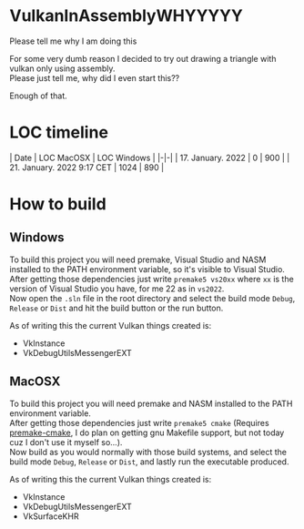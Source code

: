 # VulkanInAssemblyWHYYYYY
Please tell me why I am doing this

For some very dumb reason I decided to try out drawing a triangle with vulkan only using assembly.  
Please just tell me, why did I even start this??

Enough of that.  

# LOC timeline
| Date | LOC MacOSX | LOC Windows |
|-|-|
| 17. January. 2022 | 0 | 900 |
| 21. January. 2022 9:17 CET | 1024 | 890 |

# How to build
## Windows
To build this project you will need premake, Visual Studio and NASM installed to the PATH environment variable, so it's visible to Visual Studio.  
After getting those dependencies just write `premake5 vs20xx` where `xx` is the version of Visual Studio you have, for me 22 as in `vs2022`.  
Now open the `.sln` file in the root directory and select the build mode `Debug`, `Release` or `Dist` and hit the build button or the run button.  

As of writing this the current Vulkan things created is:
- VkInstance
- VkDebugUtilsMessengerEXT

## MacOSX
To build this project you will need premake and NASM installed to the PATH environment variable.  
After getting those dependencies just write `premake5 cmake` (Requires [premake-cmake](https://github.com/MarcasRealAccount/premake-cmake), I do plan on getting gnu Makefile support, but not today cuz I don't use it myself so...).  
Now build as you would normally with those build systems, and select the build mode `Debug`, `Release` or `Dist`, and lastly run the executable produced.  

As of writing this the current Vulkan things created is:
- VkInstance
- VkDebugUtilsMessengerEXT
- VkSurfaceKHR
